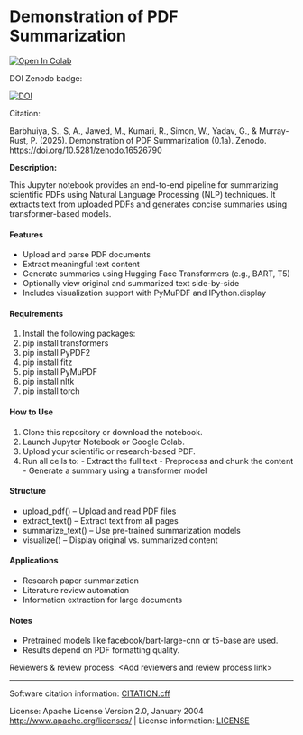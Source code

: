 # Demonstration of PDF Summarization

<a href="https://colab.research.google.com/github/semanticClimate/PDF_Summarization_demo/blob/main/RevLit_PDF_Summarization.ipynb" target="_parent"><img src="https://colab.research.google.com/assets/colab-badge.svg" alt="Open In Colab"/></a>

DOI Zenodo badge: 

[![DOI](https://zenodo.org/badge/DOI/10.5281/zenodo.16526790.svg)](https://doi.org/10.5281/zenodo.16526790)

Citation:

Barbhuiya, S., S, A., Jawed, M., Kumari, R., Simon, W., Yadav, G., & Murray-Rust, P. (2025). Demonstration of PDF Summarization (0.1a). Zenodo. https://doi.org/10.5281/zenodo.16526790

**Description:**

This Jupyter notebook provides an end-to-end pipeline for summarizing scientific PDFs using Natural Language Processing (NLP) techniques. It extracts text from uploaded PDFs and generates concise summaries using transformer-based models.

#### Features
- Upload and parse PDF documents
- Extract meaningful text content
- Generate summaries using Hugging Face Transformers (e.g., BART, T5)
- Optionally view original and summarized text side-by-side
- Includes visualization support with PyMuPDF and IPython.display
#### Requirements
1. Install the following packages:
2. pip install transformers
3. pip install PyPDF2
4. pip install fitz
5. pip install PyMuPDF
6. pip install nltk
7. pip install torch

#### How to Use
1.	Clone this repository or download the notebook.
2.	Launch Jupyter Notebook or Google Colab.
3.	Upload your scientific or research-based PDF.
4.	Run all cells to:
        - Extract the full text
        - Preprocess and chunk the content
        - Generate a summary using a transformer model

#### Structure
- upload_pdf() – Upload and read PDF files
- extract_text() – Extract text from all pages
- summarize_text() – Use pre-trained summarization models
- visualize() – Display original vs. summarized content
  
#### Applications
- Research paper summarization
- Literature review automation
- Information extraction for large documents
 
 
#### Notes
- Pretrained models like facebook/bart-large-cnn or t5-base are used.
- Results depend on PDF formatting quality.

Reviewers & review process: \<Add reviewers and review process link\> 

---

Software citation information: [CITATION.cff](CITATION.cff)

License: Apache License Version 2.0, January 2004 http://www.apache.org/licenses/ | License information: [LICENSE](LICENSE)
